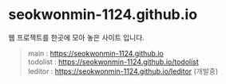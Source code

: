 # seokwonmin-1124.github.io
웹 프로젝트를 한곳에 모아 놓은 사이트 입니다.
> main : https://seokwonmin-1124.github.io <br>
> todolist : https://seokwonmin-1124.github.io/todolist <br>
> leditor :  https://seokwonmin-1124.github.io/leditor (개발중)
